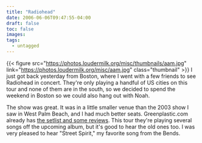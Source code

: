 ```yaml
---
title: "Radiohead"
date: 2006-06-06T09:47:55-04:00
draft: false
toc: false
images:
tags:
  - untagged
---
```

{{< figure src="https://photos.loudermilk.org/misc/thumbnails/aam.jpg"
           link="https://photos.loudermilk.org/misc/aam.jpg" class="thumbnail" >}}
I just got back yesterday from Boston, where I went with a few friends to see Radiohead in concert. They're only playing a handful of US cities on this tour and none of them are in the south, so we decided to spend the weekend in Boston so we could also hang out with Noah.



The show was great. It was in a little smaller venue than the 2003 show I saw in West Palm Beach, and I had much better seats. Greenplastic.com already has [the setlist and some reviews](http://www.greenplastic.com/gigography/showDetails.php?showID=1663). This tour they're playing several songs off the upcoming album, but it's good to hear the old ones too. I was very pleased to hear "Street Spirit," my favorite song from the Bends.
